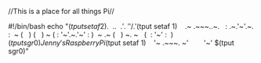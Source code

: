 //This is a place for all things Pi//

#!/bin/bash
echo "$(tput setaf 2)
   .~~.   .~~.
  '. \ ' ' / .'$(tput setaf 1)
   .~ .~~~..~.
  : .~.'~'.~. :
 ~ (   ) (   ) ~
( : '~'.~.'~' : )
 ~ .~ (   ) ~. ~
  (  : '~' :  ) $(tput sgr0)Jenny's Raspberry Pi$(tput setaf 1)
   '~ .~~~. ~'
       '~'
$(tput sgr0)"
